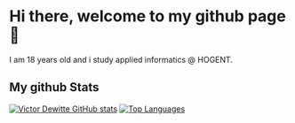 # Hi there, welcome to my github page 👋

I am 18 years old and i study applied informatics @ HOGENT.

## My github Stats
[![Victor Dewitte GitHub stats](https://github-readme-stats.vercel.app/api?username=VictorDewitteHogent&show_icons=true&theme=merko)](https://github.com/anuraghazra/github-readme-stats)
[![Top Languages](https://github-readme-stats.vercel.app/api/top-langs/?username=VictorDewitteHogent&layout=compact&theme=merko)](https://github.com/anuraghazra/github-readme-stats)




<!--
**VictorDewitte-Hogent/VictorDewitte-Hogent** is a ✨ _special_ ✨ repository because its `README.md` (this file) appears on your GitHub profile.

Here are some ideas to get you started:

- 🔭 I’m currently working on ...
- 🌱 I’m currently learning ...
- 👯 I’m looking to collaborate on ...
- 🤔 I’m looking for help with ...
- 💬 Ask me about ...
- 📫 How to reach me: ...
- 😄 Pronouns: ...
- ⚡ Fun fact: ...
-->
